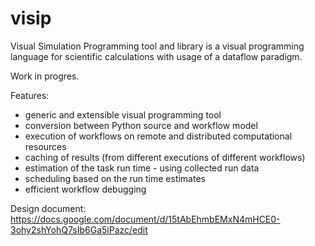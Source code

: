 # visip

Visual Simulation Programming tool and library is a visual programming language for scientific calculations with usage of a dataflow paradigm. 

Work in progres.

Features:
- generic and extensible visual programming tool 
- conversion between Python source and workflow model
- execution of workflows on remote and distributed computational resources
- caching of results (from different executions of different workflows)
- estimation of the task run time - using collected run data
- scheduling based on the run time estimates
- efficient workflow debugging

Design document:
https://docs.google.com/document/d/15tAbEhmbEMxN4mHCE0-3ohy2shYohQ7sIb6Ga5iPazc/edit
